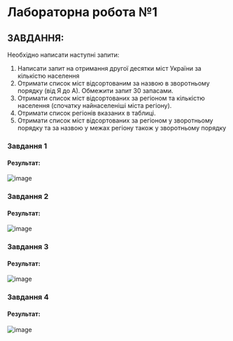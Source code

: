 # Лабораторна робота №1
## ЗАВДАННЯ:
Необхідно написати наступні запити:
1. Написати запит на отримання другої десятки міст України за кількістю населення
2. Отримати список міст відсортованим за назвою в зворотньому порядку (від Я до А). Обмежити запит 30 запасами.
3. Отримати список міст відсортованих за регіоном та кількістю населення (спочатку найнаселеніші міста регіону).
4. Отримати список регіонів вказаних в таблиці.
5. Отримати список міст відсортованих за регіоном у зворотньому порядку та за назвою у межах регіону також у зворотньому порядку

### Завдання 1
#### Результат:
![image](https://github.com/user-attachments/assets/7ee4aab6-8844-41ab-adef-965c3273e685)

### Завдання 2
#### Результат:
![image](https://github.com/user-attachments/assets/c9798d3b-a05b-45ad-ad57-fe6d78c67e2e)

### Завдання 3
#### Результат:
![image](https://github.com/user-attachments/assets/e934fdf7-086c-47e6-bc90-76be7a120eb5)

### Завдання 4
#### Результат:
![image](https://github.com/user-attachments/assets/cc392dda-f641-45b8-865a-5b861a40e229)
